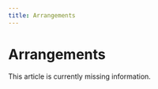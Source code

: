 ```yaml
---
title: Arrangements
---
```


# Arrangements

<p class="notice">
This article is currently missing information.
</p>
